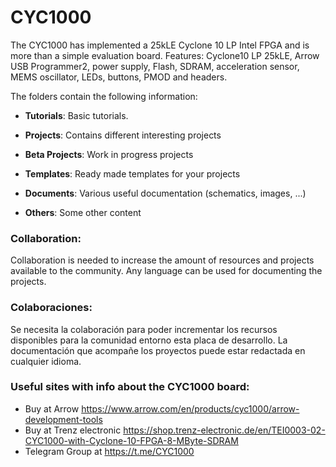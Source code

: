 # CYC1000

The CYC1000 has implemented a 25kLE Cyclone 10 LP Intel FPGA and is more than a simple evaluation board. 
Features: Cyclone10 LP 25kLE, Arrow USB Programmer2, power supply, Flash, SDRAM, acceleration sensor, MEMS oscillator, LEDs, buttons, PMOD and headers.

The folders contain the following information:

* **Tutorials**: Basic tutorials.

* **Projects**: Contains different interesting projects

* **Beta Projects**: Work in progress projects

* **Templates**: Ready made templates for your projects

* **Documents**: Various useful documentation (schematics, images, ...)

* **Others**: Some other content 

  

### **Collaboration:**

Collaboration is needed to increase the amount of resources and projects available to the community. Any language can be used for documenting the projects.



### **Colaboraciones:**

Se necesita la colaboración para poder incrementar los recursos disponibles para la comunidad entorno esta placa de desarrollo.    La documentación que acompañe los proyectos puede estar redactada en cualquier idioma.



### **Useful sites with info about the CYC1000 board:**

* Buy at Arrow https://www.arrow.com/en/products/cyc1000/arrow-development-tools
* Buy at Trenz electronic https://shop.trenz-electronic.de/en/TEI0003-02-CYC1000-with-Cyclone-10-FPGA-8-MByte-SDRAM
* Telegram Group at https://t.me/CYC1000
